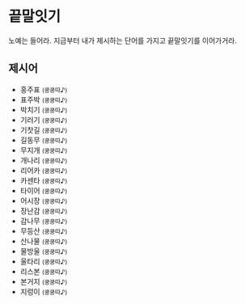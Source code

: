 # 끝말잇기
노예는 들어라. 지금부터 내가 제시하는 단어를 가지고 끝말잇기를 이어가거라.

## 제시어
- 홍주표 <small>(쿵쿵따♪)</small>
- 표주박 <small>(쿵쿵따♪)</small>
- 박치기 <small>(쿵쿵따♪)</small>
- 기러기 <small>(쿵쿵따♪)</small>
- 기찻길 <small>(쿵쿵따♪)</small>
- 길동무 <small>(쿵쿵따♪)</small>
- 무지개 <small>(쿵쿵따♪)</small>
- 개나리 <small>(쿵쿵따♪)</small>
- 리어카 <small>(쿵쿵따♪)</small>
- 카센타 <small>(쿵쿵따♪)</small>
- 타이어 <small>(쿵쿵따♪)</small>
- 어시장 <small>(쿵쿵따♪)</small>
- 장난감 <small>(쿵쿵따♪)</small>
- 감나무 <small>(쿵쿵따♪)</small>
- 무등산 <small>(쿵쿵따♪)</small>
- 산나물 <small>(쿵쿵따♪)</small>
- 물방울 <small>(쿵쿵따♪)</small>
- 울타리 <small>(쿵쿵따♪)</small>
- 리스본 <small>(쿵쿵따♪)</small>
- 본거지 <small>(쿵쿵따♪)</small>
- 지렁이 <small>(쿵쿵따♪)</small>
